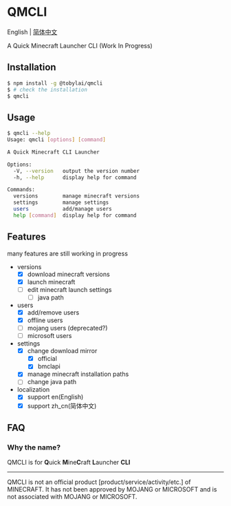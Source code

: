 # QMCLI
English | [简体中文](README_zh_cn.md)

A Quick Minecraft Launcher CLI (Work In Progress)

## Installation
```bash
$ npm install -g @tobylai/qmcli
$ # check the installation
$ qmcli
```

## Usage
```bash
$ qmcli --help
Usage: qmcli [options] [command]

A Quick Minecraft CLI Launcher

Options:
  -V, --version   output the version number
  -h, --help      display help for command

Commands:
  versions        manage minecraft versions
  settings        manage settings
  users           add/manage users
  help [command]  display help for command
```
## Features
many features are still working in progress

- versions
    - [X] download minecraft versions
    - [X] launch minecraft
    - [ ] edit minecraft launch settings
        - [ ] java path
- users
    - [X] add/remove users
    - [X] offline users
    - [ ] mojang users (deprecated?)
    - [ ] microsoft users
- settings
    - [X] change download mirror
        - [X] official
        - [X] bmclapi
    - [X] manage minecraft installation paths
    - [ ] change java path
- localization
    - [X] support en(English)
    - [X] support zh_cn(简体中文)

## FAQ
### Why the name?
QMCLI is for **Q**uick **M**ine**C**raft **L**auncher **CLI**

---
QMCLI is not an official product [product/service/activity/etc.] of MINECRAFT. It has not been approved by MOJANG or MICROSOFT and is not associated with MOJANG or MICROSOFT.